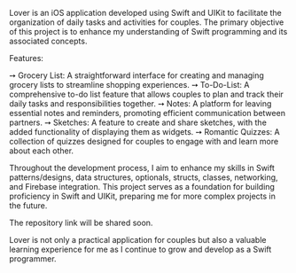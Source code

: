 Lover is an iOS application developed using Swift and UIKit to facilitate the organization of daily tasks and activities for couples. The primary objective of this project is to enhance my understanding of Swift programming and its associated concepts.

Features:

➙ Grocery List: A straightforward interface for creating and managing grocery lists to streamline shopping experiences.
➙ To-Do-List: A comprehensive to-do list feature that allows couples to plan and track their daily tasks and responsibilities together.
➙ Notes: A platform for leaving essential notes and reminders, promoting efficient communication between partners.
➙ Sketches: A feature to create and share sketches, with the added functionality of displaying them as widgets.
➙ Romantic Quizzes: A collection of quizzes designed for couples to engage with and learn more about each other.

Throughout the development process, I aim to enhance my skills in Swift patterns/designs, data structures, optionals, structs, classes, networking, and Firebase integration. This project serves as a foundation for building proficiency in Swift and UIKit, preparing me for more complex projects in the future.

The repository link will be shared soon.

Lover is not only a practical application for couples but also a valuable learning experience for me as I continue to grow and develop as a Swift programmer.
